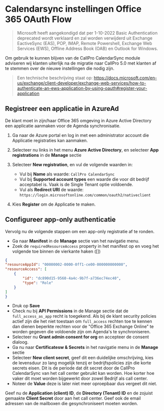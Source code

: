 # Calendarsync instellingen Office 365 OAuth Flow
> Microsoft heeft aangekondigd dat per 1-10-2022 Basic Authentication deprecated wordt verklaard en zal worden verwijderd uit Exchange EactiveSync (EAS), POP, IMAP, Remote Powershell, Exchange Web Services (EWS), Offline Address Book (OAB) en Outlook for Windows.

Om gebruik te kunnen blijven van de CallPro CalendarSync module adviseren wij klanten uiterlijk na de migratie naar CallPro 5.0 met klanten af te stemmen over de nieuwe instellingen die nodig zijn.

> Een technische beschrijving staat op: https://docs.microsoft.com/en-us/exchange/client-developer/exchange-web-services/how-to-authenticate-an-ews-application-by-using-oauth#register-your-application


## Registreer een applicatie in AzureAd
De klant moet in zijn/haar Office 365 omgeving in Azure Active Directory een applicatie aanmaken voor de Agenda synchronisatie.

1. Ga naar de Azure portal en log in met een administrator account die Applicatie registraties kan aanmaken.

2. Selecteer nu links in het menu **Azure Active Directory**, en selecteer **App registrations** in de **Manage** sectie

3. Selecteer **New registration**, en vul de volgende waarden in:

    * Vul bij **Name** als waarde: `CallPro CalendarSync`
    * Vul bij **Supported account types** een waarde die voor dit bedrijf acceptabel is. Vaak is de Single Tenant optie voldoende.
    * Vul als **Redirect URI** de waarde: `https://login.microsoftonline.com/common/oauth2/nativeclient`

4. Kies **Register** om de Applicatie te maken. 

## Configureer app-only authenticatie
Vervolg nu de volgende stappen om een app-only registratie af te ronden.


* Ga naar **Manifest** in de **Manage** sectie van het navigatie menu.    
* Zoek de `requiredResourceAccess` property in het manifest op en voeg het volgende toe binnen de vierkante haken ([])

```json
{
"resourceAppId": "00000002-0000-0ff1-ce00-000000000000",
"resourceAccess": [
    {
        "id": "dc890d15-9560-4a4c-9b7f-a736ec74ec40",
        "type": "Role"
    }
]
}
```
* Druk op **Save**
* Check nu bij **API Permissions** in de Manage sectie dat de `full_access_as_app` recht is toegekend.
Als bij de klant security policies actief zijn die het niet toestaan om `full_access` rechten toe te kennen dan dienen beperkte rechten voor de "Office 365 Exchange Online" te worden gegeven die voldoende zijn om Agenda's te synchroniseren.
* Selecteer nu **Grant admin consent for org** en accepteer de consent dialoog.
* Ga nu naar **Certificatesw & Secrets** in het navigatie menu in de **Manage** sectie
* Selecteer **New client secret**, geef dit een duidelijke omschrijving, kies de levensduur zo lang mogelijk tenzij er bedrijfspolicies zijn die korte secrets eisen. Dit is de periode dat dit secret door de CallPro CalendarSync van het call center gebruikt kan worden. Hoe korter hoe vaker dit moet worden bijgewerkt door zowel Bedrijf als call center.
* Noteer de **Value** deze is later niet meer oproepbaar dus vergeet dit niet.


Geef nu de **Application (client) ID**, de **Directory (Tenant) ID** en de zojuist gemaakte **Client Secret** door aan het call center. Geef ook de email adressen van de mailboxen die gesynchroniseert moeten worden.
